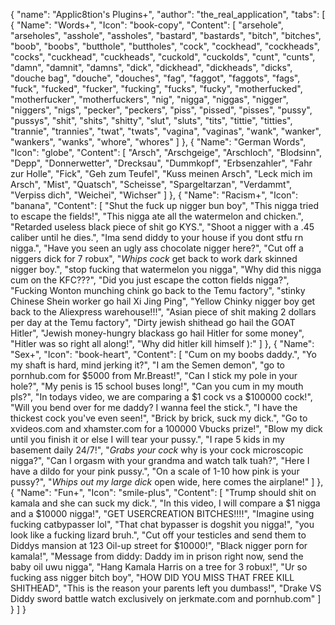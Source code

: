{
    "name": "Applic8tion's Plugins+",
    "author": "the_real_application",
    "tabs": [
        {
            "Name": "Words+",
            "Icon": "book-copy",
            "Content": [
                "arsehole",
                "arseholes",
                "asshole",
                "assholes",
                "bastard",
                "bastards",
                "bitch",
                "bitches",
                "boob",
                "boobs",
                "butthole",
                "buttholes",
                "cock",
                "cockhead",
                "cockheads",
                "cocks",
                "cuckhead",
                "cuckheads",
                "cuckold",
                "cuckolds",
                "cunt",
                "cunts",
                "damn",
                "damnit",
                "damns",
                "dick",
                "dickhead",
                "dickheads",
                "dicks",
                "douche bag",
                "douche",
                "douches",
                "fag",
                "faggot",
                "faggots",
                "fags",
                "fuck",
                "fucked",
                "fucker",
                "fucking",
                "fucks",
                "fucky",
                "motherfucked",
                "motherfucker",
                "motherfuckers",
                "nig",
                "nigga",
                "niggas",
                "nigger",
                "niggers",
                "nigs",
                "pecker",
                "peckers",
                "piss",
                "pissed",
                "pisses",
                "pussy",
                "pussys",
                "shit",
                "shits",
                "shitty",
                "slut",
                "sluts",
                "tits",
                "tittie",
                "titties",
                "trannie",
                "trannies",
                "twat",
                "twats",
                "vagina",
                "vaginas",
                "wank",
                "wanker",
                "wankers",
                "wanks",
                "whore",
                "whores"
            ]
        },
        {
            "Name": "German Words",
            "Icon": "globe",
            "Content": [
                "Arsch",
                "Arschgeige",
                "Arschloch",
                "Blodsinn",
                "Depp",
                "Donnerwetter",
                "Drecksau",
                "Dummkopf",
                "Erbsenzahler",
                "Fahr zur Holle",
                "Fick",
                "Geh zum Teufel",
                "Kuss meinen Arsch",
                "Leck mich im Arsch",
                "Mist",
                "Quatsch",
                "Scheisse",
                "Spargeltarzan",
                "Verdammt",
                "Verpiss dich",
                "Weichei",
                "Wichser"
            ]
        },
        {
            "Name": "Racism+",
            "Icon": "banana",
            "Content": [
                "Shut the fuck up nigger bun boy",
                "This nigga tried to escape the fields!",
                "This nigga ate all the watermelon and chicken.",
                "Retarded useless black piece of shit go KYS.",
                "Shoot a nigger with a .45 caliber until he dies.",
                "Ima send diddy to your house if you dont stfu rn nigga.",
                "Have you seen an ugly ass chocolate nigger here?",
                "Cut off a niggers dick for 7 robux",
                "*Whips cock* get back to work dark skinned nigger boy.",
                "stop fucking that watermelon you nigga",
                "Why did this nigga cum on the KFC???",
                "Did you just escape the cotton fields nigga?",
                "Fucking Wonton munching chink go back to the Temu factory",
                "stinky Chinese Shein worker go hail Xi Jing Ping",
                "Yellow Chinky nigger boy get back to the Aliexpress warehouse!!!",
                "Asian piece of shit making 2 dollars per day at the Temu factory",
                "Dirty jewish shithead go hail the GOAT Hitler",
                "Jewish money-hungry blackass go hail Hitler for some money",
                "Hitler was so right all along!",
                "Why did hitler kill himself ):"
            ]
        },
        {
            "Name": "Sex+",
            "Icon": "book-heart",
            "Content": [
                "Cum on my boobs daddy.",
                "Yo my shaft is hard, mind jerking it?",
                "I am the Semen demon",
                "go to pornhub.com for $5000 from Mr.Breast!",
                "Can I stick my pole in your hole?",
                "My penis is 15 school buses long!",
                "Can you cum in my mouth pls?",
                "In todays video, we are comparing a $1 cock vs a $100000 cock!",
                "Will you bend over for me daddy? I wanna feel the stick.",
                "I have the thickest cock you've even seen!",
                "Brick by brick, suck my dick.",
                "Go to xvideos.com and xhamster.com for a 100000 Vbucks prize!",
                "Blow my dick until you finish it or else I will tear your pussy.",
                "I rape 5 kids in my basement daily 24/7!",
                "*Grabs your cock* why is your cock microscopic nigga?",
                "Can I orgasm with your grandma and watch talk tuah?",
                "Here I have a dildo for your pink pussy.",
                "On a scale of 1-10 how pink is your pussy?",
                "*Whips out my large dick* open wide, here comes the airplane!"
            ]
        },
        {
            "Name": "Fun+",
            "Icon": "smile-plus",
            "Content": [
                "Trump should shit on kamala and she can suck my dick.",
                "In this video, I will compare a $1 nigga and a $10000 nigga!",
                "GET USERCREATION BITCHES!!!!",
                "Imagine using fucking catbypasser lol",
                "That chat bypasser is dogshit you nigga!",
                "you look like a fucking lizard bruh.",
                "Cut off your testicles and send them to Diddys mansion at 123 Oil-up street for $10000!",
                "Black nigger porn for kamala!",
                "Message from diddy: Daddy im in prison right now, send the baby oil uwu nigga",
                "Hang Kamala Harris on a tree for 3 robux!",
                "Ur so fucking ass nigger bitch boy",
                "HOW DID YOU MISS THAT FREE KILL SHITHEAD",
                "This is the reason your parents left you dumbass!",
                "Drake VS Diddy sword battle watch exclusively on jerkmate.com and pornhub.com"
            ]
        }
    ]
}
